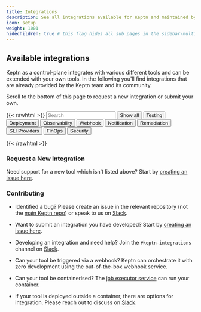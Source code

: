 ```yaml
---
title: Integrations
description: See all integrations available for Keptn and maintained by the community.
icon: setup
weight: 1001
hidechildren: true # this flag hides all sub pages in the sidebar-multicard.html
---
```


## Available integrations

Keptn as a control-plane integrates with various different tools and can be extended with your own tools.
In the following you'll find integrations that are already provided by the Keptn team and its community.

Scroll to the bottom of this page to request a new integration or submit your own.

{{< rawhtml >}}
<input id="services-search" type="text" placeholder="Search">
<button class="btn filterBtn" value="show-all">Show all</button>
<button class="btn filterBtn" value="testing">Testing</button>
<button class="btn filterBtn" value="deployment">Deployment</button>
<button class="btn filterBtn" value="observability">Observability</button>
<button class="btn filterBtn" value="webhook">Webhook</button>
<button class="btn filterBtn" value="notification">Notification</button>
<button class="btn filterBtn" value="remediation">Remediation</button>
<button class="btn filterBtn" value="sli-provider">SLI Providers</button>
<button class="btn filterBtn" value="finops">FinOps</button>
<button class="btn filterBtn" value="security">Security</button>

<div id="integration-category-text"></div>
<div class="artifacthub-widget-group" data-url="https://artifacthub.io/packages/search?kind=10&sort=relevance&page=1&ts_query_web=" data-theme="light" data-header="false" data-color="#417598" data-stars="false" data-responsive="true" data-loading="true"></div><script async src="https://artifacthub.io/artifacthub-widget.js"></script>

<script type="text/javascript">
    const input = document.getElementById("services-search");
    const groups = document.getElementsByClassName('artifacthub-widget-group');
    const textContainer = document.getElementById("integration-category-text");

    const categories = {
        'testing': '',
        'deployment': '',
        'observability': '',
        'webhook': '',
        'notification': '',
        'remediation': '',
        'sli-provider': '',
        'finops': '',
        'security': '',
    }

    let searchTimeout = null;
    let noServiceAvailableTimeout = null;

    const updateDisplayedIntegrations = function(filterValue) {
        groups[0].dataset.url = `https://artifacthub.io/packages/search?kind=10&sort=relevance${filterValue !== '' && filterValue !== 'show-all' ? `&ts_query_web=${filterValue}` : ''}`;

        // Clear text container
        textContainer.replaceChildren();

        if (filterValue in categories && categories[filterValue] != '') {
            textContainer.insertAdjacentHTML('beforeend', `<p>${categories[filterValue]}</p>`)
        }

        if (noServiceAvailableTimeout) {
            clearTimeout(noServiceAvailableTimeout);
        }

        noServiceAvailableTimeout = setTimeout(() => {
            let servicesCount = document.querySelector('div.artifacthub-widget-group > section').shadowRoot.querySelector('div').childElementCount;
            if (servicesCount == 0) {
                textContainer.insertAdjacentHTML('beforeend', '<p style="color: red;">No services found!</p>')
            }
        }, 500);
    }

    const inputHandler = function(e) {
        if (searchTimeout) {
            clearTimeout(searchTimeout);
        }

        searchTimeout = setTimeout(() => {
            updateDisplayedIntegrations(input.value.toLowerCase());
        }, 400);
    }
    input.addEventListener('input', inputHandler)

    let btns = document.getElementsByClassName("filterBtn");
    for (let i = 0; i < btns.length; i++) {
      btns[i].addEventListener("click", function() {
          updateDisplayedIntegrations(btns[i].value.toLowerCase());
      });
    }
</script>

{{< /rawhtml >}}

### Request a New Integration

Need support for a new tool which isn't listed above? Start by [creating an issue here](https://github.com/keptn/integrations/issues/new?assignees=&labels=integrations&template=integration_template.yaml&title=%5Bintegration%5D+).

### Contributing

- Identified a bug? Please create an issue in the relevant repository (not the [main Keptn repo](https://github.com/keptn/keptn)) or speak to us on [Slack](https://slack.keptn.sh).

- Want to submit an integration you have developed? Start by [creating an issue here](https://github.com/keptn/integrations/issues/new?assignees=&labels=integrations&template=integration_template.yaml&title=%5Bintegration%5D+).

- Developing an integration and need help? Join the `#keptn-integrations` channel on [Slack](https://slack.keptn.sh).

- Can your tool be triggered via a webhook? Keptn can orchestrate it with zero development using the out-of-the-box webhook service.
- Can your tool be containerised? The [job executor service](https://github.com/keptn-contrib/job-executor-service) can run your container.

- If your tool is deployed outside a container, there are options for integration. Please reach out to discuss on [Slack](https://slack.keptn.sh).
